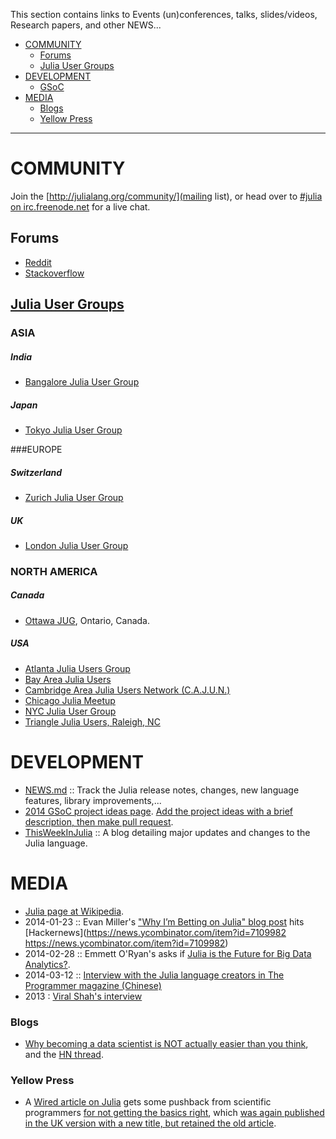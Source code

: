 This section contains links to Events (un)conferences, talks, slides/videos, Research papers, and other NEWS...

- [COMMUNITY](#community)
   - [Forums](#forums)
   - [Julia User Groups](#julia-user-groups)
- [DEVELOPMENT](#development)
   - [GSoC](#gsoc)
- [MEDIA](#media)
   - [Blogs](#blogs)
   - [Yellow Press](#yellow-press)

----

# COMMUNITY
Join the [http://julialang.org/community/](mailing list), or head over to [#julia on irc.freenode.net](http://webchat.freenode.net/?channels=julia) for a live chat.

## Forums
- [Reddit](http://www.reddit.com/r/Julia/)
- [Stackoverflow](http://stackoverflow.com/questions/tagged/julia-lang)


## [Julia User Groups](http://julia.meetup.com)
### ASIA
##### India
- [Bangalore Julia User Group](http://www.meetup.com/Bangalore-JULIA-User-Group/)
##### Japan
- [Tokyo Julia User Group](http://juliatokyo.connpass.com/event/6891/)

###EUROPE
##### Switzerland
- [Zurich Julia User Group](http://www.meetup.com/Zurich-Julia-User-Group/)
##### UK
- [London Julia User Group](http://www.meetup.com/London-Julia-User-Group/)

### NORTH AMERICA
##### Canada
- [Ottawa JUG](http://www.meetup.com/Ottawa-Julia-Meetup/), Ontario, Canada.
##### USA
- [Atlanta Julia Users Group](http://www.meetup.com/Atlanta-Julia-Users-Group/)
- [Bay Area Julia Users](http://www.meetup.com/Bay-Area-Julia-Users/)
- [Cambridge Area Julia Users Network (C.A.J.U.N.)](http://www.meetup.com/julia-cajun/)
- [Chicago Julia Meetup](http://www.meetup.com/JuliaChicago/)
- [NYC Julia User Group](http://www.meetup.com/NYC-Julia-User-Group/)
- [Triangle Julia Users, Raleigh, NC](http://www.meetup.com/Triangle-Julia-Users/)



# DEVELOPMENT
- [NEWS.md](https://github.com/JuliaLang/julia/blob/master/NEWS.md) :: Track the Julia release notes, changes, new language features, library improvements,...
- [2014 GSoC project ideas page](http://julialang.org/gsoc/2014/). [Add the project ideas with a brief description, then make pull request](https://github.com/JuliaLang/julialang.github.com/blob/master/gsoc/2014/index.md). 
- [ThisWeekInJulia](http://thisweekinjulia.github.io) :: A blog detailing major updates and changes to the Julia language.



# MEDIA
- [Julia page at Wikipedia](https://en.wikipedia.org/wiki/Julia_%28programming_language%29).
- 2014-01-23 :: Evan Miller's ["Why I’m Betting on Julia" blog post](http://www.evanmiller.org/why-im-betting-on-julia.html) hits [Hackernews](https://news.ycombinator.com/item?id=7109982 https://news.ycombinator.com/item?id=7109982)
- 2014-02-28 :: Emmett O'Ryan's asks if [Julia is the Future for Big Data Analytics?](http://news.dice.com/2014/02/28/julia-future-big-data-analytics/).
- 2014-03-12 :: [Interview with the Julia language creators in The Programmer magazine (Chinese)](http://www.csdn.net/article/2014-03-12/2818732)
- 2013 : [Viral Shah's interview](http://analyticsindiamag.com/interview-viral-shah-co-creator-of-julia/)

### Blogs
- [Why becoming a data scientist is NOT actually easier than you think](https://medium.com/cs-math/5b65b548069b), and the [HN thread](https://news.ycombinator.com/item?id=4658391).

### Yellow Press 
- A [Wired article on Julia](http://www.wired.com/wiredenterprise/2014/02/julia/) gets some pushback from scientific programmers [for not getting the basics right](http://scientopia.org/blogs/goodmath/2014/02/04/everyone-stop-implementing-programming-languages-right-now-its-been-solved/), which [was again published in the UK version with a new title, but retained the old article](http://www.wired.co.uk/news/archive/2014-02/04/julia).


